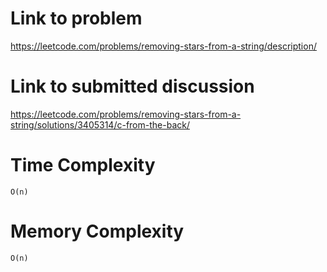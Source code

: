# Link to problem
https://leetcode.com/problems/removing-stars-from-a-string/description/

# Link to submitted discussion
https://leetcode.com/problems/removing-stars-from-a-string/solutions/3405314/c-from-the-back/

# Time Complexity
`O(n)`

# Memory Complexity
`O(n)`
